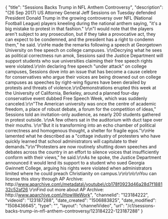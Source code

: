 {
    "title": "Sessions Backs Trump in NFL Anthem Controversy",
    "description": "(26 Sep 2017) US Attorney General Jeff Sessions on Tuesday defended President Donald Trump in the growing controversy over NFL (National Football League) players kneeling during the national anthem saying, \"it's a big mistake to protest in that fashion.\" \r\n\"I would note that the players aren't subject to any prosecution, but if they take a provocative act, they can expect to be condemned, and the president has a right to condemn them,\" he said. \r\nHe made the remarks following a speech at Georgetown University on free speech on college campuses. \r\nDecrying what he sees as political correctness run amok, Sessions said the Justice Department will support students who sue universities claiming their free speech rights were violated.\r\nIn declaring free speech \"under attack\" on college campuses, Sessions dove into an issue that has become a cause celebre for conservatives who argue their voices are being drowned out on college campuses as speeches by right-wing figures have been derailed by protests and threats of violence.\r\nDemonstrations erupted this week at the University of California, Berkeley, around a planned four-day conservative event dubbed Free Speech Week, which was suddenly canceled.\r\n\"The American university was once the centre of academic freedom, a place of robust debate, a forum for the competition of ideas,\" Sessions told an invitation-only audience, as nearly 200 students gathered in protest outside. \r\nA few others sat in the auditorium with duct tape over their mouths. \r\n\"But it is transforming into an echo chamber of political correctness and homogenous thought, a shelter for fragile egos.\"\r\nHe lamented what he described as a \"cottage industry of protesters who have quickly learned that school administrators will capitulate to their demands.\"\r\n\"Protesters are now routinely shutting down speeches and debates across the country in an effort to silence voices that insufficiently conform with their views,\" he said.\r\nAs he spoke, the Justice Department announced it would lend its support to a student who sued Georgia Gwinnett College, arguing his rights were violated when administrators limited where he could preach Christianity on campus.\r\n\r\n\r\nYou can license this story through AP Archive: http:\/\/www.aparchive.com\/metadata\/youtube\/cb178f0923d46a28d7f188132c52af26 \r\nFind out more about AP Archive: http:\/\/www.aparchive.com\/HowWeWork",
    "channelid": "123184222",
    "videoid": "123187288",
    "date_created": "1506883825",
    "date_modified": "1508436645",
    "type": "",
    "layout": "channelVideo",
    "url": "\/c1\/sessions-backs-trump-in-nfl-anthem-controversy\/123184222-123187288"
}